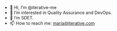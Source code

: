 - 👋 Hi, I’m @iterative-me
- 👀 I’m interested in Quality Assurance and DevOps.
- 🌱 I’m SDET.
- 📫 How to reach me: maria@iterative.com

<!---
iterative-me/iterative-me is a ✨ special ✨ repository because its `README.md` (this file) appears on your GitHub profile.
You can click the Preview link to take a look at your changes.
--->
